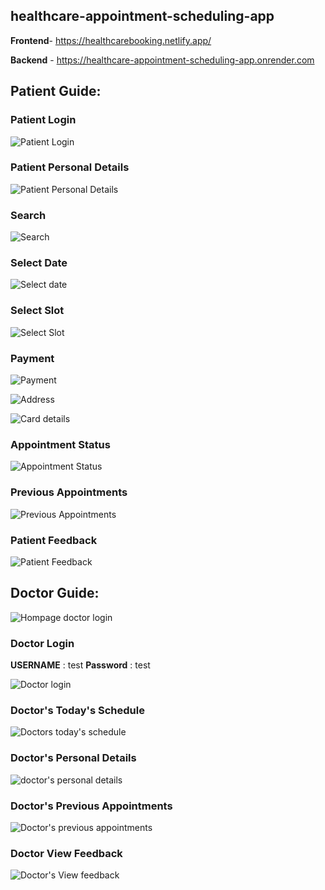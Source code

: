 ## healthcare-appointment-scheduling-app

**Frontend**- https://healthcarebooking.netlify.app/

**Backend** - https://healthcare-appointment-scheduling-app.onrender.com

## Patient Guide: 

### Patient Login
![Patient Login](https://github.com/Project-Based-Learning-IT/healthcare-appointment-scheduling-app/blob/calendar/Software-Engineering/Screenshots/original_login%20patient.jpg)

### Patient Personal Details
![Patient Personal Details](https://github.com/Project-Based-Learning-IT/healthcare-appointment-scheduling-app/blob/calendar/Software-Engineering/Screenshots/original_patient_personal%20details.png)

### Search
![Search](https://github.com/Project-Based-Learning-IT/healthcare-appointment-scheduling-app/blob/calendar/Software-Engineering/Screenshots/original_search%20doctor.jpg)

### Select Date
![Select date](https://github.com/Project-Based-Learning-IT/healthcare-appointment-scheduling-app/blob/calendar/Software-Engineering/Screenshots/original_select%20date.jpg)

### Select Slot
![Select Slot](https://github.com/Project-Based-Learning-IT/healthcare-appointment-scheduling-app/blob/calendar/Software-Engineering/Screenshots/original_booking%20status.jpg)

### Payment
![Payment](https://github.com/Project-Based-Learning-IT/healthcare-appointment-scheduling-app/blob/calendar/Software-Engineering/Screenshots/original_payment.jpg)

![Address](https://github.com/Project-Based-Learning-IT/healthcare-appointment-scheduling-app/blob/calendar/Software-Engineering/Screenshots/original_address%20details.jpg)

![Card details](https://github.com/Project-Based-Learning-IT/healthcare-appointment-scheduling-app/blob/calendar/Software-Engineering/Screenshots/original_card%20details.jpg)

### Appointment Status
![Appointment Status](https://github.com/Project-Based-Learning-IT/healthcare-appointment-scheduling-app/blob/calendar/Software-Engineering/Screenshots/original_appointment%20status.jpg)

### Previous Appointments
![Previous Appointments](https://github.com/Project-Based-Learning-IT/healthcare-appointment-scheduling-app/blob/calendar/Software-Engineering/Screenshots/original_previous%20appointments.jpg)

### Patient Feedback
![Patient Feedback](https://github.com/Project-Based-Learning-IT/healthcare-appointment-scheduling-app/blob/calendar/Software-Engineering/Screenshots/original_patient%20feedback.jpg)

## Doctor Guide: 
![Hompage doctor login](https://github.com/Project-Based-Learning-IT/healthcare-appointment-scheduling-app/blob/calendar/Software-Engineering/Screenshots/original_login%20both.jpg)

### Doctor Login
**USERNAME** : test
**Password** : test

![Doctor login](https://github.com/Project-Based-Learning-IT/healthcare-appointment-scheduling-app/blob/calendar/Software-Engineering/Screenshots/original_doctor%20login.jpg)

### Doctor's Today's Schedule
![Doctors today's schedule](https://github.com/Project-Based-Learning-IT/healthcare-appointment-scheduling-app/blob/calendar/Software-Engineering/Screenshots/original_todays%20schedule.png)

### Doctor's Personal Details
![doctor's personal details](https://github.com/Project-Based-Learning-IT/healthcare-appointment-scheduling-app/blob/calendar/Software-Engineering/Screenshots/original_doctor%20personal%20details.jpg)

### Doctor's Previous Appointments
![Doctor's previous appointments](https://github.com/Project-Based-Learning-IT/healthcare-appointment-scheduling-app/blob/calendar/Software-Engineering/Screenshots/original_doctor%20previous%20appointments.png)

### Doctor View Feedback
![Doctor's View feedback](https://github.com/Project-Based-Learning-IT/healthcare-appointment-scheduling-app/blob/calendar/Software-Engineering/Screenshots/original_doctor%20feedback.jpg)
